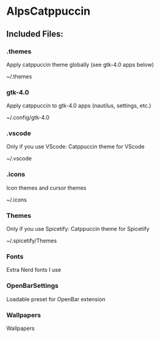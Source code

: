 # AlpsCatppuccin
## Included Files:
### .themes
Apply catppuccin theme globally (see gtk-4.0 apps below)

~/.themes
### gtk-4.0
Apply catppuccin to gtk-4.0 apps (nautilus, settings, etc.)

~/.config/gtk-4.0
### .vscode
Only if you use VScode:
Catppuccin theme for VScode

~/.vscode
### .icons
Icon themes and cursor themes

~/.icons
### Themes
Only if you use Spicetify:
Catppuccin theme for Spicetify

~/.spicetify/Themes
### Fonts
Extra Nerd fonts I use
### OpenBarSettings
Loadable preset for OpenBar extension
### Wallpapers
Wallpapers

